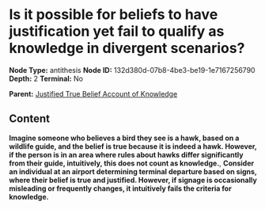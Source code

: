 # Is it possible for beliefs to have justification yet fail to qualify as knowledge in divergent scenarios?

**Node Type:** antithesis
**Node ID:** 132d380d-07b8-4be3-be19-1e7167256790
**Depth:** 2
**Terminal:** No

**Parent:** [Justified True Belief Account of Knowledge](justified-true-belief-account-of-knowledge.md)

## Content

**Imagine someone who believes a bird they see is a hawk, based on a wildlife guide, and the belief is true because it is indeed a hawk. However, if the person is in an area where rules about hawks differ significantly from their guide, intuitively, this does not count as knowledge.**, **Consider an individual at an airport determining terminal departure based on signs, where their belief is true and justified. However, if signage is occasionally misleading or frequently changes, it intuitively fails the criteria for knowledge.**
